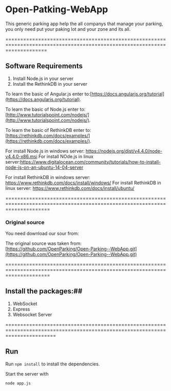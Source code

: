 # Open-Patking-WebApp

This generic parking app help the all companys that manage your parking, you only need put your paking lot and your zone and its all.

==========================================================================================================================

## Software Requirements ##
1. Install Node.js in your server
2. Install the RethinkDB in your server

To learn the basic of Angular.js enter to:[https://docs.angularjs.org/tutorial](https://docs.angularjs.org/tutorial).

To learn the basic of Node.js enter to: [http://www.tutorialspoint.com/nodejs/](http://www.tutorialspoint.com/nodejs/).

To learn the basic of RethinkDB enter to:[https://rethinkdb.com/docs/examples/](https://rethinkdb.com/docs/examples/).


For install Node.js in windows server: https://nodejs.org/dist/v4.4.0/node-v4.4.0-x86.msi
For install NOde.js in linux server:https://www.digitalocean.com/community/tutorials/how-to-install-node-js-on-an-ubuntu-14-04-server

For install RethinkDB in windows server: https://www.rethinkdb.com/docs/install/windows/
For install RethinkDB in linux server: https://www.rethinkdb.com/docs/install/ubuntu/

===========================================================================================================================

### Original source ###

You need download our sour from:

The original source was taken from:
[https://github.com/OpenParking/Open-Parking--WebApp.git](https://github.com/OpenParking/Open-Parking--WebApp.git)

===========================================================================================================================

## Install the packages:## 
1.  WebSocket
2.  Express
3.  Websocket Server

=============================================================================================================================

## Run ##

Run `npm install` to install the dependencies.

Start the server with
```
node app.js
```



